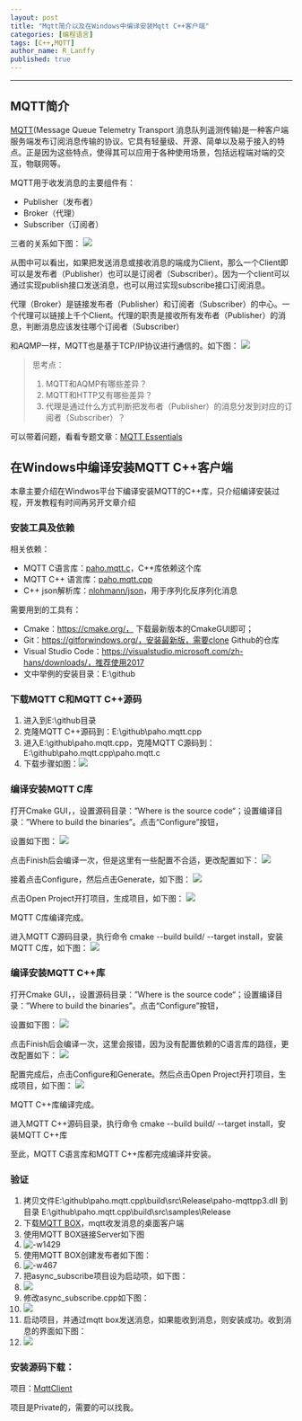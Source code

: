 ```yaml
---
layout: post
title: "Mqtt简介以及在Windows中编译安装Mqtt C++客户端"
categories: [编程语言]
tags: [C++,MQTT]
author_name: R_Lanffy
published: true
---
```

---

## MQTT简介

[MQTT](http://mqtt.org/)(Message Queue Telemetry Transport 消息队列遥测传输)是一种客户端服务端发布订阅消息传输的协议。它具有轻量级、开源、简单以及易于接入的特点。正是因为这些特点，使得其可以应用于各种使用场景，包括远程端对端的交互，物联网等。

MQTT用于收发消息的主要组件有：

* Publisher（发布者）
* Broker（代理）
* Subscriber（订阅者）

三者的关系如下图：
![](/images/posts/2020/1/15782955889503.jpg)

从图中可以看出，如果把发送消息或接收消息的端成为Client，那么一个Client即可以是发布者（Publisher）也可以是订阅者（Subscriber）。因为一个client可以通过实现publish接口发送消息，也可以用过实现subscribe接口订阅消息。

代理（Broker）是链接发布者（Publisher）和订阅者（Subscriber）的中心。一个代理可以链接上千个Client。代理的职责是接收所有发布者（Publisher）的消息，判断消息应该发往哪个订阅者（Subscriber）

和AQMP一样，MQTT也是基于TCP/IP协议进行通信的。如下图：
![](/images/posts/2020/1/15783670947970.jpg)


> 思考点：
>    1. MQTT和AQMP有哪些差异？
>    2. MQTT和HTTP又有哪些差异？
>    3. 代理是通过什么方式判断把发布者（Publisher）的消息分发到对应的订阅者（Subscriber）？

可以带着问题，看看专题文章：[MQTT Essentials](https://www.hivemq.com/mqtt-essentials/)

## 在Windows中编译安装MQTT C++客户端

本章主要介绍在Windwos平台下编译安装MQTT的C++库，只介绍编译安装过程，开发教程有时间再另开文章介绍

### 安装工具及依赖

相关依赖：
* MQTT C语言库：[paho.mqtt.c](https://github.com/eclipse/paho.mqtt.c)，C++库依赖这个库
* MQTT C++ 语言库：[paho.mqtt.cpp](https://github.com/eclipse/paho.mqtt.cpp)
* C++ json解析库：[nlohmann/json](https://github.com/eclipse/paho.mqtt.cpp)，用于序列化反序列化消息

需要用到的工具有：
* Cmake：https://cmake.org/， 下载最新版本的CmakeGUI即可；
* Git：https://gitforwindows.org/，安装最新版，需要clone Github的仓库
* Visual Studio Code：https://visualstudio.microsoft.com/zh-hans/downloads/，推荐使用2017
* 文中举例的安装目录：E:\github

### 下载MQTT C和MQTT C++源码

1. 进入到E:\github目录
2. 克隆MQTT C++源码到：E:\github\paho.mqtt.cpp
3. 进入E:\github\paho.mqtt.cpp，克隆MQTT C源码到：E:\github\paho.mqtt.cpp\paho.mqtt.c
4. 下载步骤如图：![](/images/posts/2020/1/15782961628986.jpg)

### 编译安装MQTT C库

打开Cmake GUI，，设置源码目录：”Where is the source code“；设置编译目录：”Where to build the binaries”。点击“Configure”按钮，

设置如下图：
![](/images/posts/2020/1/15782961925866.jpg)

点击Finish后会编译一次，但是这里有一些配置不合适，更改配置如下：
![](/images/posts/2020/1/15782962060017.jpg)

接着点击Configure，然后点击Generate，如下图：
![](/images/posts/2020/1/15782962667468.jpg)

点击Open Project开打项目，生成项目，如下图：
![](/images/posts/2020/1/15782962838554.jpg)

MQTT C库编译完成。

进入MQTT C源码目录，执行命令 cmake --build build/ --target install，安装MQTT C库，如下图：
![](/images/posts/2020/1/15782962978161.jpg)

### 编译安装MQTT C++库

打开Cmake GUI，，设置源码目录：”Where is the source code“；设置编译目录：”Where to build the binaries”。点击“Configure”按钮，

设置如下图：
![](/images/posts/2020/1/15782963183799.jpg)

点击Finish后会编译一次，这里会报错，因为没有配置依赖的C语言库的路径，更改配置如下：
![](/images/posts/2020/1/15782963286875.jpg)

配置完成后，点击Configure和Generate。然后点击Open Project开打项目，生成项目，如下图：
![](/images/posts/2020/1/15782963452490.jpg)

MQTT C++库编译完成。

进入MQTT C++源码目录，执行命令 cmake --build build/ --target install，安装MQTT C++库

至此，MQTT C语言库和MQTT C++库都完成编译并安装。

### 验证

1. 拷贝文件E:\github\paho.mqtt.cpp\build\src\Release\paho-mqttpp3.dll 到目录 E:\github\paho.mqtt.cpp\build\src\samples\Release
2. 下载[MQTT BOX](http://workswithweb.com/mqttbox.html)，mqtt收发消息的桌面客户端
3. 使用MQTT BOX链接Server如下图
4. ![-w1429](/images/posts/2020/1/15782964617286.jpg)
5. 使用MQTT BOX创建发布者如下图：
6. ![-w467](/images/posts/2020/1/15782965126678.jpg)
7. 把async_subscribe项目设为启动项，如下图：
8. ![](/images/posts/2020/1/15782965598934.jpg)
9. 修改async_subscribe.cpp如下图：
10. ![](/images/posts/2020/1/15782965758978.jpg)
11. 启动项目，并通过mqtt box发送消息，如果能收到消息，则安装成功。收到消息的界面如下图：
12. ![](/images/posts/2020/1/15782965973872.jpg)

### 安装源码下载：

项目：[MqttClient](https://github.com/lanffy/MqttClient)

项目是Private的，需要的可以找我。
